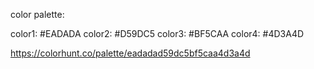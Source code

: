 color palette:

color1: #EADADA
color2: #D59DC5
color3: #BF5CAA
color4: #4D3A4D

https://colorhunt.co/palette/eadadad59dc5bf5caa4d3a4d